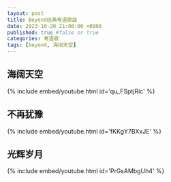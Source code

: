 ```yaml
---
layout: post
title: Beyond经典粤语歌曲
date: 2023-10-20 21:00:00 +0800
published: true #false or true
categories: 粤语歌
tags: [beyond, 海阔天空]
---
```


## 海阔天空
{% include embed/youtube.html id='qu_FSptjRic' %}


## 不再犹豫
{% include embed/youtube.html id='fKKgY7BXxJE' %}


## 光辉岁月
{% include embed/youtube.html id='PrGsAMbgUh4' %}


<!-- ## 光辉岁月
{% include embed/youtube.html id='PrGsAMbgUh4' %} -->
